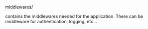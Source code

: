 middlewares/

contains the middlewares needed for the application. 
There can be middleware for authentication, logging, etc...